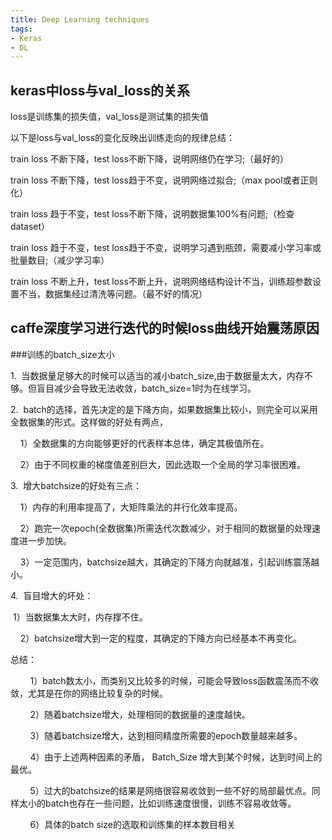 ```yaml
---
title: Deep Learning techniques
tags:
- Keras
- DL
---
```

<!--more-->
## keras中loss与val_loss的关系

loss是训练集的损失值，val_loss是测试集的损失值

以下是loss与val_loss的变化反映出训练走向的规律总结：

train loss 不断下降，test loss不断下降，说明网络仍在学习;（最好的）

train loss 不断下降，test loss趋于不变，说明网络过拟合;（max pool或者正则化）

train loss 趋于不变，test loss不断下降，说明数据集100%有问题;（检查dataset）

train loss 趋于不变，test loss趋于不变，说明学习遇到瓶颈，需要减小学习率或批量数目;（减少学习率）

train loss 不断上升，test loss不断上升，说明网络结构设计不当，训练超参数设置不当，数据集经过清洗等问题。（最不好的情况）
## caffe深度学习进行迭代的时候loss曲线开始震荡原因

###训练的batch\_size太小

1.  当数据量足够大的时候可以适当的减小batch\_size,由于数据量太大，内存不够。但盲目减少会导致无法收敛，batch\_size=1时为在线学习。

2.  batch的选择，首先决定的是下降方向，如果数据集比较小，则完全可以采用全数据集的形式。这样做的好处有两点，

    1）全数据集的方向能够更好的代表样本总体，确定其极值所在。

    2）由于不同权重的梯度值差别巨大，因此选取一个全局的学习率很困难。

3.  增大batchsize的好处有三点：

    1）内存的利用率提高了，大矩阵乘法的并行化效率提高。

    2）跑完一次epoch(全数据集)所需迭代次数减少，对于相同的数据量的处理速度进一步加快。

    3）一定范围内，batchsize越大，其确定的下降方向就越准，引起训练震荡越小。

4.  盲目增大的坏处：

 1）当数据集太大时，内存撑不住。

    2）batchsize增大到一定的程度，其确定的下降方向已经基本不再变化。

总结：

        1）batch数太小，而类别又比较多的时候，可能会导致loss函数震荡而不收敛，尤其是在你的网络比较复杂的时候。

        2）随着batchsize增大，处理相同的数据量的速度越快。

        3）随着batchsize增大，达到相同精度所需要的epoch数量越来越多。

        4）由于上述两种因素的矛盾， Batch\_Size 增大到某个时候，达到时间上的最优。

        5）过大的batchsize的结果是网络很容易收敛到一些不好的局部最优点。同样太小的batch也存在一些问题，比如训练速度很慢，训练不容易收敛等。

        6）具体的batch size的选取和训练集的样本数目相关
